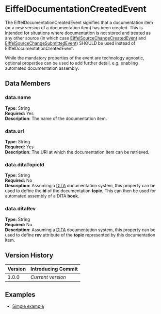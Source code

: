 # EiffelDocumentationCreatedEvent
The EiffelDocumentationCreatedEvent signifies that a documentation item (or a new version of a documentation item) has been created. This is intended for situations where documentation is not stored and treated as any other source (in which case [EiffelSourceChangeCreatedEvent](EiffelSourceChangeCreatedEvent.md) and [EiffelSourceChangeSubmittedEvent](EiffelSourceChangeSubmittedEvent.md)) SHOULD be used instead of EiffelDocumentationCreatedEvent.

While the mandatory properties of the event are technology agnostic, optional properties can be used to add further detail, e.g. enabling automated documentation assembly.

## Data Members
### data.name
__Type:__ String  
__Required:__ Yes  
__Description:__ The name of the documentation item.

### data.uri
__Type:__ String  
__Required:__ Yes  
__Description:__ The URI at which the documentation item can be retrieved.

### data.ditaTopicId
__Type:__ String  
__Required:__ No  
__Description:__ Assuming a [DITA](http://dita.xml.org) documentation system, this property can be used to define the __id__ of the documentation __topic__. This can then be used for automated assembly of a DITA __book__.

### data.ditaRev
__Type:__ String  
__Required:__ No  
__Description:__ Assuming a [DITA](http://dita.xml.org) documentation system, this property can be used to define __rev__ attribute of the __topic__ represented by this documentation item.

## Version History
| Version   | Introducing Commit |
| --------- | ------------------ |
| 1.0.0     | _Current version_  |

## Examples
* [Simple example](../examples/events/EiffelDocumentationCreatedEvent/simple.json)